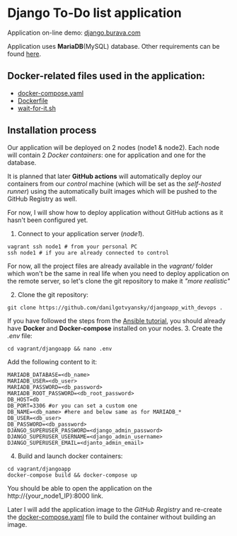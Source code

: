 # Django To-Do list application # 
Application on-line demo: [django.burava.com](https://django.burava.com)

Application uses **MariaDB**(MySQL) database. Other requirements can be found [here](requirements.txt).

## Docker-related files used in the application: ##
* [docker-compose.yaml](docker-compose.yaml)
* [Dockerfile](Dockerfile)
* [wait-for-it.sh](https://github.com/vishnubob/wait-for-it)

## Installation process ##
Our application will be deployed on 2 nodes (node1 & node2). Each node will contain 2 *Docker containers*: one for application and one for the database.

It is planned that later **GitHub actions** will automatically deploy our containers from our *control* machine (which will be set as the *self-hosted runner*) using the automatically built images which will be pushed to the GitHub Registry as well. 

For now, I will show how to deploy application without GitHub actions as it hasn't been configured yet.

1. Connect to your application server (*node1*).
```
vagrant ssh node1 # from your personal PC
ssh node1 # if you are already connected to control
```

For now, all the project files are already available in the *vagrant/* folder which won't be the same in real life when you need to deploy application on the remote server, so let's clone the git repository to make it *"more realistic"* 

2. Clone the git repository:
```
git clone https://github.com/danilgotvyansky/djangoapp_with_devops .
```

If you have followed the steps from the [Ansible tutorial](../ansible/README.md), you should already have **Docker** and **Docker-compose** installed on your nodes.
3. Create the *.env* file:
```
cd vagrant/djangoapp && nano .env
```
Add the following content to it:
```
MARIADB_DATABASE=<db_name>
MARIADB_USER=<db_user>
MARIADB_PASSWORD=<db_password>
MARIADB_ROOT_PASSWORD=<db_root_password>
DB_HOST=db
DB_PORT=3306 #or you can set a custom one 
DB_NAME=<db_name> #here and below same as for MARIADB_*
DB_USER=<db_user> 
DB_PASSWORD=<db_password>
DJANGO_SUPERUSER_PASSWORD=<django_admin_password>
DJANGO_SUPERUSER_USERNAME=<django_admin_username> 
DJANGO_SUPERUSER_EMAIL=<djanto_admin_email>
```
4. Build and launch docker containers:
```
cd vagrant/djangoapp
docker-compose build && docker-compose up
```
You should be able to open the application on the http://{your_node1_IP}:8000 link.

Later I will add the application image to the *GitHub Registry* and re-create the [docker-compose.yaml](docker-compose.yaml) file to build the container without building an image.
